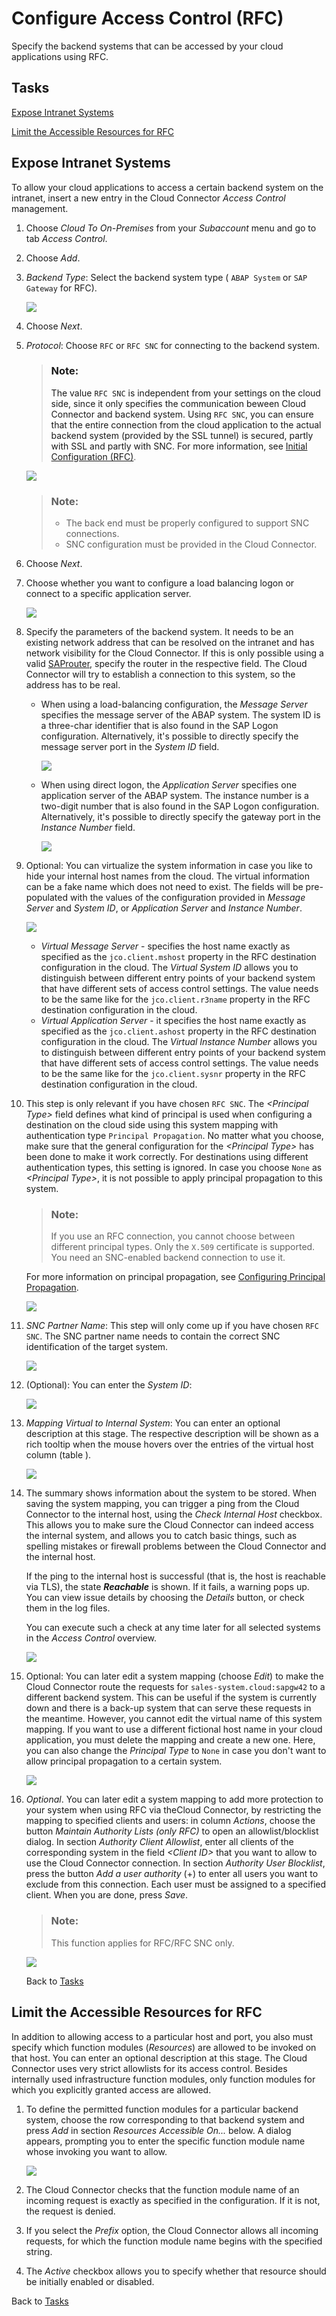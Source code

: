 <!-- loioca5868997e48468395cf0ca4882f5783 -->

# Configure Access Control \(RFC\)

Specify the backend systems that can be accessed by your cloud applications using RFC.



<a name="loioca5868997e48468395cf0ca4882f5783__tasks"/>

## Tasks

[Expose Intranet Systems](configure-access-control-rfc-ca58689.md#loioca5868997e48468395cf0ca4882f5783__expose) 

[Limit the Accessible Resources for RFC](configure-access-control-rfc-ca58689.md#loioca5868997e48468395cf0ca4882f5783__limit)



<a name="loioca5868997e48468395cf0ca4882f5783__expose"/>

## Expose Intranet Systems

To allow your cloud applications to access a certain backend system on the intranet, insert a new entry in the Cloud Connector *Access Control* management.

1.  Choose *Cloud To On-Premises* from your *Subaccount* menu and go to tab *Access Control*.
2.  Choose *Add*.
3.  *Backend Type*: Select the backend system type \( `ABAP System` or `SAP Gateway` for RFC\).

    ![](images/SCC_CS_AccessControlHTTP_1_756de88.png)

4.  Choose *Next*.
5.  *Protocol*: Choose `RFC` or `RFC SNC` for connecting to the backend system.

    > ### Note:  
    > The value `RFC SNC` is independent from your settings on the cloud side, since it only specifies the communication beween Cloud Connector and backend system. Using `RFC SNC`, you can ensure that the entire connection from the cloud application to the actual backend system \(provided by the SSL tunnel\) is secured, partly with SSL and partly with SNC. For more information, see [Initial Configuration \(RFC\)](initial-configuration-rfc-f09eefe.md).

    ![](images/SCC_CS_AccessControlRFC_2_41370c7.png)

    > ### Note:  
    > -   The back end must be properly configured to support SNC connections.
    > -   SNC configuration must be provided in the Cloud Connector.

6.  Choose *Next*.
7.  Choose whether you want to configure a load balancing logon or connect to a specific application server.

    ![](images/SCC_CS_AccessControlRFC_3_9b53fd9.png)

8.  Specify the parameters of the backend system. It needs to be an existing network address that can be resolved on the intranet and has network visibility for the Cloud Connector. If this is only possible using a valid [SAProuter](http://help.sap.com/saphelp_nw75/helpdata/en/48/6a169d31c34e6ee10000000a421937/frameset.htm), specify the router in the respective field. The Cloud Connector will try to establish a connection to this system, so the address has to be real.
    -   When using a load-balancing configuration, the *Message Server* specifies the message server of the ABAP system. The system ID is a three-char identifier that is also found in the SAP Logon configuration. Alternatively, it's possible to directly specify the message server port in the *System ID* field.

        ![](images/SCC_CS_AccessControlRFC_4_6abe59d.png)

    -   When using direct logon, the *Application Server* specifies one application server of the ABAP system. The instance number is a two-digit number that is also found in the SAP Logon configuration. Alternatively, it's possible to directly specify the gateway port in the *Instance Number* field.

        ![](images/SCC_CS_AccessControlRFC_5_2ac399d.png)


9.  Optional: You can virtualize the system information in case you like to hide your internal host names from the cloud. The virtual information can be a fake name which does not need to exist. The fields will be pre-populated with the values of the configuration provided in *Message Server* and *System ID*, or *Application Server* and *Instance Number*.

    ![](images/SCC_CS_AccessControlRFC_6_fd5bae9.png)

    -   *Virtual Message Server* - specifies the host name exactly as specified as the `jco.client.mshost` property in the RFC destination configuration in the cloud. The *Virtual System ID* allows you to distinguish between different entry points of your backend system that have different sets of access control settings. The value needs to be the same like for the `jco.client.r3name` property in the RFC destination configuration in the cloud.
    -   *Virtual Application Server* - it specifies the host name exactly as specified as the `jco.client.ashost` property in the RFC destination configuration in the cloud. The *Virtual Instance Number* allows you to distinguish between different entry points of your backend system that have different sets of access control settings. The value needs to be the same like for the `jco.client.sysnr` property in the RFC destination configuration in the cloud.

10. This step is only relevant if you have chosen `RFC SNC`. The *<Principal Type\>* field defines what kind of principal is used when configuring a destination on the cloud side using this system mapping with authentication type `Principal Propagation`. No matter what you choose, make sure that the general configuration for the *<Principal Type\>* has been done to make it work correctly. For destinations using different authentication types, this setting is ignored. In case you choose `None` as *<Principal Type\>*, it is not possible to apply principal propagation to this system.

    > ### Note:  
    > If you use an RFC connection, you cannot choose between different principal types. Only the `X.509` certificate is supported. You need an SNC-enabled backend connection to use it.

    For more information on principal propagation, see [Configuring Principal Propagation](configuring-principal-propagation-c84d4d0.md).

    ![](images/SCC_CS_AccessControlRFC_7_0250df0.png)

11. *SNC Partner Name*: This step will only come up if you have chosen `RFC SNC`. The SNC partner name needs to contain the correct SNC identification of the target system.

    ![](images/SCC_CS_AccessControlRFC_8_3d86f55.png)

12. \(Optional\): You can enter the *System ID*:

    ![](images/SCC_CS_AccessControlRFC_9_0f5436b.png)

13. *Mapping Virtual to Internal System*: You can enter an optional description at this stage. The respective description will be shown as a rich tooltip when the mouse hovers over the entries of the virtual host column \(table \).

    ![](images/SCC_CS_AccessControlHTTP_10_e38fd87.png)

14. The summary shows information about the system to be stored. When saving the system mapping, you can trigger a ping from the Cloud Connector to the internal host, using the *Check Internal Host* checkbox. This allows you to make sure the Cloud Connector can indeed access the internal system, and allows you to catch basic things, such as spelling mistakes or firewall problems between the Cloud Connector and the internal host.

    If the ping to the internal host is successful \(that is, the host is reachable via TLS\), the state ***Reachable*** is shown. If it fails, a warning pops up. You can view issue details by choosing the *Details* button, or check them in the log files.

    You can execute such a check at any time later for all selected systems in the *Access Control* overview.

    ![](images/SCC_CS_AccessControlRFC_11_0ac09aa.png)

15. Optional: You can later edit a system mapping \(choose *Edit*\) to make the Cloud Connector route the requests for `sales-system.cloud:sapgw42` to a different backend system. This can be useful if the system is currently down and there is a back-up system that can serve these requests in the meantime. However, you cannot edit the virtual name of this system mapping. If you want to use a different fictional host name in your cloud application, you must delete the mapping and create a new one. Here, you can also change the *Principal Type* to `None` in case you don't want to allow principal propagation to a certain system.

    ![](images/SCC_CS_AccessControlRFC_12_054980a.png)

16. *Optional*. You can later edit a system mapping to add more protection to your system when using RFC via theCloud Connector, by restricting the mapping to specified clients and users: in column *Actions*, choose the button *Maintain Authority Lists \(only RFC\)* to open an allowlist/blocklist dialog. In section *Authority Client Allowlist*, enter all clients of the corresponding system in the field *<Client ID\>* that you want to allow to use the Cloud Connector connection. In section *Authority User Blocklist*, press the button *Add a user authority* \(+\) to enter all users you want to exclude from this connection. Each user must be assigned to a specified client. When you are done, press *Save*.

    > ### Note:  
    > This function applies for RFC/RFC SNC only.

    ![](images/SCC_CS_AccessControlRFC_13_2711e50.png)

    Back to [Tasks](configure-access-control-rfc-ca58689.md#loioca5868997e48468395cf0ca4882f5783__tasks)




<a name="loioca5868997e48468395cf0ca4882f5783__limit"/>

## Limit the Accessible Resources for RFC

In addition to allowing access to a particular host and port, you also must specify which function modules \(*Resources*\) are allowed to be invoked on that host. You can enter an optional description at this stage. The Cloud Connector uses very strict allowlists for its access control. Besides internally used infrastructure function modules, only function modules for which you explicitly granted access are allowed.

1.  To define the permitted function modules for a particular backend system, choose the row corresponding to that backend system and press *Add* in section *Resources Accessible On...* below. A dialog appears, prompting you to enter the specific function module name whose invoking you want to allow.

    ![](images/SCC_CS_AccessControlRFC_14_e20dafb.png)

2.  The Cloud Connector checks that the function module name of an incoming request is exactly as specified in the configuration. If it is not, the request is denied.
3.  If you select the *Prefix* option, the Cloud Connector allows all incoming requests, for which the function module name begins with the specified string.
4.  The *Active* checkbox allows you to specify whether that resource should be initially enabled or disabled.

Back to [Tasks](configure-access-control-rfc-ca58689.md#loioca5868997e48468395cf0ca4882f5783__tasks)

